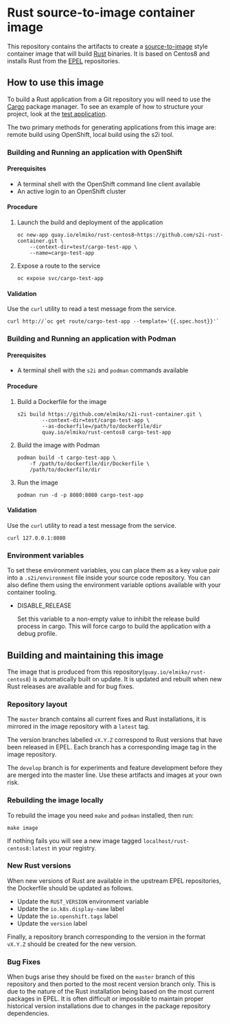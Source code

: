 # Rust source-to-image container image

This repository contains the artifacts to create a
[source-to-image](https://github.com/openshift/source-to-image) style
container image that will build [Rust](https://www.rust-lang.org/) binaries.
It is based on Centos8 and installs Rust from the
[EPEL](https://fedoraproject.org/wiki/EPEL) repositories.

## How to use this image

To build a Rust application from a Git repository you will need to use
the [Cargo](https://doc.rust-lang.org/cargo/index.html) package manager. To
see an example of how to structure your project, look at the
[test application](test/cargo-test-app).

The two primary methods for generating applications from this image are:
remote build using OpenShift, local build using the s2i tool.

### Building and Running an application with OpenShift

#### Prerequisites

* A terminal shell with the OpenShift command line client available
* An active login to an OpenShift cluster

#### Procedure

1. Launch the build and deployment of the application
   ```
   oc new-app quay.io/elmiko/rust-centos8~https://github.com/s2i-rust-container.git \
       --context-dir=test/cargo-test-app \
       --name=cargo-test-app
   ```
1. Expose a route to the service
   ```
   oc expose svc/cargo-test-app
   ```

#### Validation

Use the `curl` utility to read a test message from the service.

```
curl http://`oc get route/cargo-test-app --template='{{.spec.host}}'`
```

### Building and Running an application with Podman

#### Prerequisites

* A terminal shell with the `s2i` and `podman` commands available

#### Procedure

1. Build a Dockerfile for the image
   ```
   s2i build https://github.com/elmiko/s2i-rust-container.git \
           --context-dir=test/cargo-test-app \
           --as-dockerfile=/path/to/dockerfile/dir
           quay.io/elmiko/rust-centos8 cargo-test-app
   ```
1. Build the image with Podman
   ```
   podman build -t cargo-test-app \
       -f /path/to/dockerfile/dir/Dockerfile \
       /path/to/dockerfile/dir
   ```
1. Run the image
   ```
   podman run -d -p 8080:8080 cargo-test-app
   ```

#### Validation

Use the `curl` utility to read a test message from the service.

```
curl 127.0.0.1:8080
```

### Environment variables

To set these environment variables, you can place them as a key value pair
into a `.s2i/environment` file inside your source code repository. You can
also define them using the environment variable options available with your
container tooling.

* DISABLE_RELEASE

  Set this variable to a non-empty value to inhibit the release build process
  in cargo. This will force cargo to build the application with a debug
  profile.


## Building and maintaining this image

The image that is produced from this repository(`quay.io/elmiko/rust-centos8`)
is automatically built on update. It is updated and rebuilt when new Rust
releases are available and for bug fixes.

### Repository layout

The `master` branch contains all current fixes and Rust installations, it is
mirrored in the image repository with a `latest` tag.

The version branches labelled `vX.Y.Z` correspond to Rust versions that have
been released in EPEL. Each branch has a corresponding image tag in the
image repository.

The `develop` branch is for experiments and feature development before they
are merged into the master line. Use these artifacts and images at your
own risk.

### Rebuilding the image locally

To rebuild the image you need `make` and `podman` installed, then run:

```
make image
```

If nothing fails you will see a new image tagged `localhost/rust-centos8:latest`
in your registry.

### New Rust versions

When new versions of Rust are available in the upstream EPEL repositories, the
Dockerfile should be updated as follows.

* Update the `RUST_VERSION` environment variable
* Update the `io.k8s.display-name` label
* Update the `io.openshift.tags` label
* Update the `version` label

Finally, a repository branch corresponding to the version in the format
`vX.Y.Z` should be created for the new version.

### Bug Fixes

When bugs arise they should be fixed on the `master` branch of this repository
and then ported to the most recent version branch only. This is due to the
nature of the Rust installation being based on the most current packages in
EPEL. It is often difficult or impossible to maintain proper historical version
installations due to changes in the package repository dependencies.
